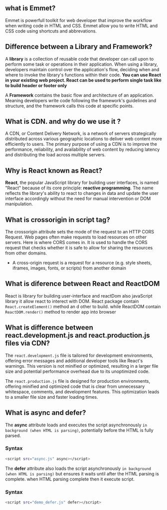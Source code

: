 
## what is Emmet?
Emmet is powerfull toolkit for web developer that improve the workflow when writing code in HTML and CSS. Emmet allow you to write HTML and CSS code using shortcuts and abbrevations.

##  Difference between a Library and Framework?
A **library** is a collection of reusable code that developer can call upon to perform some task or operations in their application. When using a library, developers maintain control over the application's flow, deciding when and where to invoke the library's functions within their code.
**You can use React in  your existing web project. React can be used to perform single task like to build header or footer only**

A **Framework** contains the basic flow and architecture of an application. Meaning developers write code following the framework's guidelines and structure, and the framework calls this code at specific points.

## What is CDN. and why do we use it ?
A CDN, or Content Delivery Network, is a network of servers strategically distributed across various geographic locations to deliver web content more efficiently to users. The primary purpose of using a CDN is to improve the performance, reliability, and availability of web content by reducing latency and distributing the load across multiple servers.

## Why is React known as React?
**React**, the popular JavaScript library for building user interfaces, is named "React" because of its core principle: **reactive programming**. The name reflects the library's ability to react to changes in data and update the user interface accordingly without the need for manual intervention or DOM manipulation.

## What is crossorigin in script tag?
The crossorigin attribute sets the mode of the request to an HTTP CORS Request.
Web pages often make requests to load resources on other servers. Here is where CORS comes in.
It is used to handle the CORS request that checks whether it is safe to allow for sharing the resources from other domains.

* A cross-origin request is a request for a resource (e.g. style sheets, iframes, images, fonts, or scripts) from another domain 

## What is diference between React and ReactDOM
React is library for building user-interface and reactDom also javaScript library  it allow react to interect with DOM. React package contain `React.createElement()` method an d other to build. while ReactDOM contain `ReactDOM.render()` method to render app into browser

## What is difference between react.development.js and react.production.js files via CDN?
The `react.development.js` file is tailored for development environments, offering  error messages and additional developer tools like React's warnings. This version is not minified or optimized, resulting in a larger file size and potential performance overhead due to its unoptimized code. 

The `react.production.js` file is designed for production environments, offering minified and optimized code that is clear from unnecessary whitespace, comments, and development features. This optimization leads to a smaller file size and faster loading times.

## What is async and defer? 
The **async** attribute loads and executes the script asynchronously `in background (when HTML is parsing)`, potentially before the HTML is fully parsed. 
### Syntax
```sh
<script src="async.js" async></script>
```

The **defer** attribute also loads the script asynchronously `in background (when HTML is parsing)` but ensures it waits until after the HTML parsing is complete. when HTML parsing complete then it execute script.
### Syntax
```sh
<script src="demo_defer.js" defer></script>
```